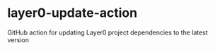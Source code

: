 # layer0-update-action
GitHub action for updating Layer0 project dependencies to the latest version

